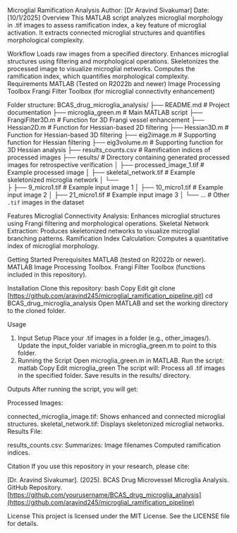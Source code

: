 Microglial Ramification Analysis
Author: [Dr Aravind Sivakumar]
Date: [10/1/2025]
Overview
This MATLAB script analyzes microglial morphology in .tif images to assess ramification index, a key feature of microglial activation. It extracts connected microglial structures and quantifies morphological complexity.

Workflow
Loads raw images from a specified directory.
Enhances microglial structures using filtering and morphological operations.
Skeletonizes the processed image to visualize microglial networks.
Computes the ramification index, which quantifies morphological complexity.
Requirements
MATLAB (Tested on R2022b and newer)
Image Processing Toolbox
Frangi Filter Toolbox (for microglial connectivity enhancement)

Folder structure:
BCAS_drug_microglia_analysis/
├── README.md                   # Project documentation
├── microglia_green.m           # Main MATLAB script
├── FrangiFilter3D.m            # Function for 3D Frangi vessel enhancement
├── Hessian2D.m                 # Function for Hessian-based 2D filtering
├── Hessian3D.m                 # Function for Hessian-based 3D filtering
├── eig2image.m                 # Supporting function for Hessian filtering
├── eig3volume.m                # Supporting function for 3D Hessian analysis
├──  results_counts.csv          # Ramification indices of processed images
├── results/                    # Directory containing generated processed images for retrospective verification 
│   ├── processed_image_1.tif   # Example processed image
│   ├── skeletal_network.tif    # Example skeletonized microglia network
│   └──    
├   ├── 9_micro1.tif            # Example input image 1
│   ├── 10_micro1.tif           # Example input image 2
│   ├── 21_micro1.tif           # Example input image 3
│   └── ...                     # Other `.tif` images in the dataset


Features
Microglial Connectivity Analysis:
Enhances microglial structures using Frangi filtering and morphological operations.
Skeletal Network Extraction:
Produces skeletonized networks to visualize microglial branching patterns.
Ramification Index Calculation:
Computes a quantitative index of microglial morphology.

Getting Started
Prerequisites
MATLAB (tested on R2022b or newer).
MATLAB Image Processing Toolbox.
Frangi Filter Toolbox (functions included in this repository).

Installation
Clone this repository:
bash
Copy
Edit
git clone [https://github.com/aravind245/microglial_ramification_pipeline.git]
cd BCAS_drug_microglia_analysis
Open MATLAB and set the working directory to the cloned folder.

Usage
1. Input Setup
Place your .tif images in a folder (e.g., other_images/).
Update the input_folder variable in microglia_green.m to point to this folder.
2. Running the Script
Open microglia_green.m in MATLAB.
Run the script:
matlab
Copy
Edit
microglia_green
The script will:
Process all .tif images in the specified folder.
Save results in the results/ directory.

Outputs
After running the script, you will get:

Processed Images:

connected_microglia_image.tif: Shows enhanced and connected microglial structures.
skeletal_network.tif: Displays skeletonized microglial networks.
Results File:

results_counts.csv: Summarizes:
Image filenames
Computed ramification indices.

Citation
If you use this repository in your research, please cite:

[Dr. Aravind Sivakumar]. (2025). BCAS Drug Microvessel Microglia Analysis. GitHub Repository. [https://github.com/yourusername/BCAS_drug_microglia_analysis](https://github.com/aravind245/microglial_ramification_pipeline)

License
This project is licensed under the MIT License. See the LICENSE file for details.
